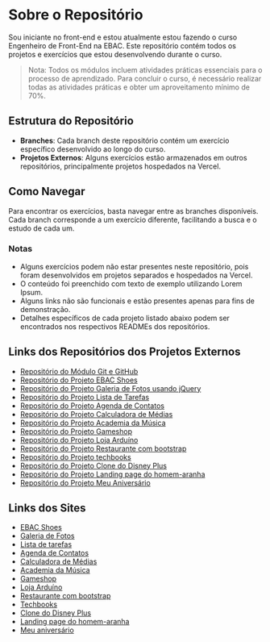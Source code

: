 # Sobre o Repositório

Sou iniciante no front-end e estou atualmente estou fazendo o curso Engenheiro de Front-End na EBAC. Este repositório contém todos os projetos e exercícios que estou desenvolvendo durante o curso.

> Nota: Todos os módulos incluem atividades práticas essenciais para o processo de aprendizado. Para concluir o curso, é necessário realizar todas as atividades práticas e obter um aproveitamento mínimo de 70%.


## Estrutura do Repositório

- **Branches**: Cada branch deste repositório contém um exercício específico desenvolvido ao longo do curso.
- **Projetos Externos**: Alguns exercícios estão armazenados em outros repositórios, principalmente projetos hospedados na Vercel.

## Como Navegar

Para encontrar os exercícios, basta navegar entre as branches disponíveis. Cada branch corresponde a um exercício diferente, facilitando a busca e o estudo de cada um.

### Notas

- Alguns exercícios podem não estar presentes neste repositório, pois foram desenvolvidos em projetos separados e hospedados na Vercel.
- O conteúdo foi preenchido com texto de exemplo utilizando Lorem Ipsum.
- Alguns links não são funcionais e estão presentes apenas para fins de demonstração.
- Detalhes específicos de cada projeto listado abaixo podem ser encontrados nos respectivos READMEs dos repositórios.

## Links dos Repositórios dos Projetos Externos

- [Repositório do Módulo Git e GitHub](https://github.com/FabioMedeiros1000/git_learn)
- [Repositório do Projeto EBAC Shoes](https://github.com/FabioMedeiros1000/EBAC-Shoes)
- [Repositório do Projeto Galeria de Fotos usando jQuery](https://github.com/FabioMedeiros1000/jQuery-galeria-fotos)
- [Repositório do Projeto Lista de Tarefas](https://github.com/FabioMedeiros1000/lista-de-tarefas)
- [Repositório do Projeto Agenda de Contatos](https://github.com/FabioMedeiros1000/agenda-de-contatos)
- [Repositório do Projeto Calculadora de Médias](https://github.com/FabioMedeiros1000/calculadora-medias)
- [Repositório do Projeto Academia da Música](https://github.com/FabioMedeiros1000/academia-da-musica)
- [Repositório do Projeto Gameshop](https://github.com/FabioMedeiros1000/gamesshop)
- [Repositório do Projeto Loja Arduíno](https://github.com/FabioMedeiros1000/loja-arduino)
- [Repositório do Projeto Restaurante com bootstrap](https://github.com/FabioMedeiros1000/restaurante-bootstrap)
- [Repositório do Projeto techbooks](https://github.com/FabioMedeiros1000/techbooks/tree/main)
- [Repositório do Projeto Clone do Disney Plus](https://github.com/FabioMedeiros1000/clone_disneyplus)
- [Repositório do Projeto Landing page do homem-aranha](https://github.com/FabioMedeiros1000/filmeflix-homem-aranha/tree/main)
- [Repositório do Projeto Meu Aniversário](https://github.com/FabioMedeiros1000/meu-aniversario/tree/main)

## Links dos Sites

- [EBAC Shoes](https://fabio-ebac-shoes.vercel.app/)
- [Galeria de Fotos](https://vercel.com/fabio-leandro-medeiros-projects/fabio-galeria-fotos)
- [Lista de tarefas](https://fabio-lista-de-tarefas.vercel.app/)
- [Agenda de Contatos](https://agenda-de-contatos-tan-phi.vercel.app/)
- [Calculadora de Médias](https://calculadora-medias-nu.vercel.app/)
- [Academia da Música](https://academia-da-musica.vercel.app/)
- [Gameshop](https://gamesshop-pi.vercel.app/)
- [Loja Arduíno](https://fabio-loja-arduino.vercel.app/)
- [Restaurante com bootstrap](https://fabio-restaurante-bootstrap.vercel.app/)
- [Techbooks](https://fabio-techbooks.vercel.app/)
- [Clone do Disney Plus](https://clone-disneyplus-two-gamma.vercel.app/)
- [Landing page do homem-aranha](https://filmeflix-homem-aranha.vercel.app/)
- [Meu aniversário](https://meu-aniversario-fabio.vercel.app/)
